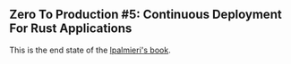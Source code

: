 ## Zero To Production #5: Continuous Deployment For Rust Applications

This is the end state of the [lpalmieri's book](https://www.lpalmieri.com/posts/2020-11-01-zero-to-production-5-how-to-deploy-a-rust-application/).

